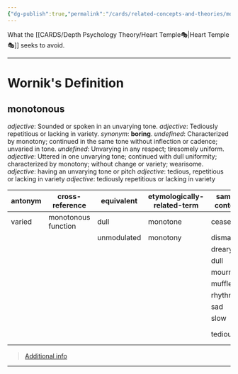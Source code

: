 ```yaml
---
{"dg-publish":true,"permalink":"/cards/related-concepts-and-theories/monotonous/","noteIcon":"1","created":"2023-05-10T21:11:37.386+02:00","updated":"2023-05-10T21:12:39.605+02:00"}
---
```


What the [[CARDS/Depth Psychology Theory/Heart Temple🎭\|Heart Temple🎭]] seeks to avoid. 

---
# Wornik's Definition
## monotonous
*adjective*: Sounded or spoken in an unvarying tone.
*adjective*: Tediously repetitious or lacking in variety. <i>synonym</i>: <strong> boring</strong>.
*undefined*: Characterized by monotony; continued in the same tone without inflection or cadence; unvaried in tone.
*undefined*: Unvarying in any respect; tiresomely uniform.
*adjective*: Uttered in one unvarying tone; continued with dull uniformity; characterized by monotony; without change or variety; wearisome.
*adjective*: having an unvarying <xref>tone</xref> or <xref>pitch</xref>
*adjective*: <xref>tedious</xref>, <xref>repetitious</xref> or lacking in <xref>variety</xref>
*adjective*: tediously repetitious or lacking in variety

| antonym |cross-reference |equivalent |etymologically-related-term |same-context |synonym |
| --- | --- | --- | --- | --- | --- |
| varied | monotonous function | dull | monotone | ceaseless | alliterating |
|  |  | unmodulated | monotony | dismal | alliterative |
|  |  |  |  | dreary | articulated |
|  |  |  |  | dull | assonant |
|  |  |  |  | mournful | banal |
|  |  |  |  | muffle | banausic |
|  |  |  |  | rhythmic | belabored |
|  |  |  |  | sad | blah |
|  |  |  |  | slow | boring |
|  |  |  |  | tedious | broken-record |

> [Additional info](https://www.wordnik.com/words/monotonous)
---